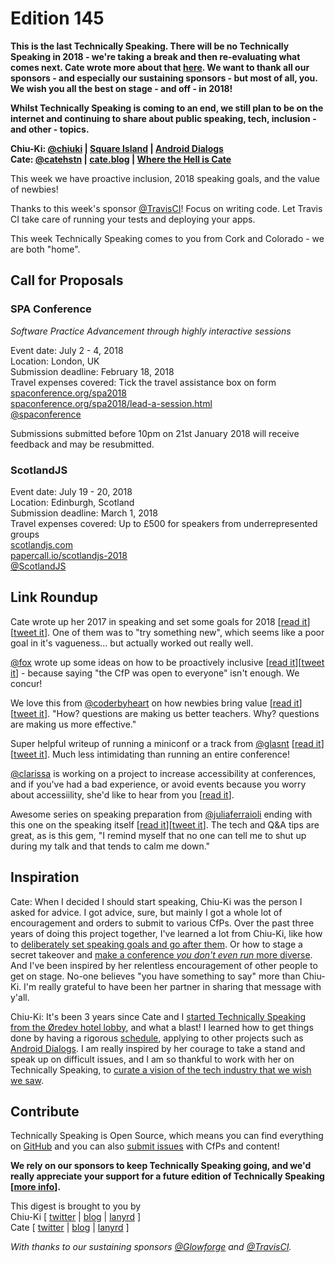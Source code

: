 # Edition 145

**This is the last Technically Speaking. There will be no Technically Speaking in 2018 - we're taking a break and then re-evaluating what comes next. Cate wrote more about that [here](https://cate.blog/2017/11/02/no-technically-speaking-in-2018/). We want to thank all our sponsors - and especially our sustaining sponsors - but most of all, you. We wish you all the best on stage - and off - in 2018!**

**Whilst Technically Speaking is coming to an end, we still plan to be on the internet and continuing to share about public speaking, tech, inclusion - and other - topics.**

**Chiu-Ki: [@chiuki](http://twitter.com/chiuki) | [Square Island](http://blog.sqisland.com) | [Android Dialogs](https://www.youtube.com/AndroidDialogs)   
Cate: [@catehstn](http://twitter.com/catehstn) | [cate.blog](http://cate.blog) | [Where the Hell is Cate](http://wherethehelliscate.com)**

This week we have proactive inclusion, 2018 speaking goals, and the value of newbies!

Thanks to this week's sponsor [@TravisCI](http://twitter.com/travisci)! Focus on writing code. Let Travis CI take care of running your tests and deploying your apps.

This week Technically Speaking comes to you from Cork and Colorado - we are both "home".


## Call for Proposals

### SPA Conference
*Software Practice Advancement through highly interactive sessions*

Event date: July 2 - 4, 2018  
Location: London, UK  
Submission deadline: February 18, 2018  
Travel expenses covered: Tick the travel assistance box on form  
[spaconference.org/spa2018](https://www.spaconference.org/spa2018/)  
[spaconference.org/spa2018/lead-a-session.html](https://www.spaconference.org/spa2018/lead-a-session.html)  
[@spaconference](https://twitter.com/spaconference)

Submissions submitted before 10pm on 21st January 2018 will receive feedback and may be resubmitted.

### ScotlandJS

Event date: July 19 - 20, 2018  
Location: Edinburgh, Scotland  
Submission deadline: March 1, 2018  
Travel expenses covered: Up to £500 for speakers from underrepresented groups  
[scotlandjs.com](scotlandjs.com)  
[papercall.io/scotlandjs-2018](https://www.papercall.io/scotlandjs-2018)  
[@ScotlandJS](https://twitter.com/ScotlandJS)


## Link Roundup

Cate wrote up her 2017 in speaking and set some goals for 2018 [[read it](https://cate.blog/2017/12/19/2017-in-speaking-and-2018-speaking-goals/)][[tweet it](https://twitter.com/home?status=2017%20in%20speaking%20%26%202018%20speaking%20goals%20by%20%40catehstn%20https%3A//cate.blog/2017/12/19/2017-in-speaking-and-2018-speaking-goals/%20via%20%40techspeakdigest)]. One of them was to "try something new", which seems like a poor goal in it's vagueness... but actually worked out really well.

[@fox](http://twitter.com/fox) wrote up some ideas on how to be proactively inclusive [[read it](https://medium.com/@fox/inclusion-has-to-be-proactive-b01a37f85148)][[tweet it](https://twitter.com/home?status=Inclusion%20has%20to%20be%20proactive%20by%20%40fox%20https%3A//medium.com/%40fox/inclusion-has-to-be-proactive-b01a37f85148%20via%20%40techspeakdigest)] - because saying "the CfP was open to everyone" isn't enough. We concur!

We love this from [@coderbyheart](http://twitter.com/coderbyheart) on how newbies bring value [[read it](https://coderbyheart.com/bring-your-inexperience-to-a-conference/)][[tweet it](https://twitter.com/home?status=Bring%20your%20inexperience%20to%20a%20conferenc%20by%20%40coderbyheart%20https%3A//coderbyheart.com/bring-your-inexperience-to-a-conference/%20via%20%40techspeakdigest)]. "How? questions are making us better teachers. Why? questions are making us more effective."

Super helpful writeup of running a miniconf or a track from [@glasnt](http://twitter.com/glasnt) [[read it](http://glasnt.com/blog/2017/11/20/on-miniconfs-and-specialist-tracks.html)][[tweet it](https://twitter.com/home?status=On%20Miniconfs%20and%20Specialist%20Tracks%20by%20%40glasnt%20http%3A//glasnt.com/blog/2017/11/20/on-miniconfs-and-specialist-tracks.html%20via%20%40techspeakdigest)]. Much less intimidating than running an entire conference!

[@clarissa](http://twitter.com/clarissa) is working on a project to increase accessibility at conferences, and if you've had a bad experience, or avoid events because you worry about accessiility, she'd like to hear from you [[read it](https://twitter.com/clarissa/status/942807919669551104)].

Awesome series on speaking preparation from [@juliaferraioli](http://twitter.com/juliaferraioli) ending with this one on the speaking itself [[read it](https://blog.juliaferraioli.com/2017/10/preparing-talk-presenting.html)][[tweet it](https://twitter.com/home?status=Preparing%20a%20talk%3A%20presenting%20by%20%40juliaferraioli%20https%3A//blog.juliaferraioli.com/2017/10/preparing-talk-presenting.html%20via%20%40techspeakdigest)]. The tech and Q&A tips are great, as is this gem, "I remind myself that no one can tell me to shut up during my talk and that tends to calm me down."

## Inspiration

Cate: When I decided I should start speaking, Chiu-Ki was the person I asked for advice. I got advice, sure, but mainly I got a whole lot of encouragement and orders to submit to various CfPs. Over the past three years of doing this project together, I've learned a lot from Chiu-Ki, like how to [deliberately set speaking goals and go after them](http://blog.sqisland.com/2015/10/how-i-prepared-my-keynote.html). Or how to stage a secret takeover and [make a conference *you don't even run* more diverse](http://blog.sqisland.com/2015/08/droidcon-nyc-22-percent-female-speakers.html). And I've been inspired by her relentless encouragement of other people to get on stage. No-one believes "you have something to say" more than Chiu-Ki. I'm really grateful to have been her partner in sharing that message with y'all.   

Chiu-Ki: It's been 3 years since Cate and I [started Technically Speaking from the Øredev hotel lobby](http://blog.sqisland.com/2014/11/oredev.html), and what a blast! I learned how to get things done by having a rigorous [schedule](https://cate.blog/2014/04/25/5-strategies-for-making-progress-on-side-projects/), applying to other projects such as [Android Dialogs](https://www.youtube.com/AndroidDialogs). I am really inspired by her courage to take a stand and speak up on difficult issues, and I am so thankful to work with her on Technically Speaking, to
[curate a vision of the tech industry that we wish we saw](https://x.design.blog/2017/05/04/the-not-so-secret-feminist-agenda/).

## Contribute

Technically Speaking is Open Source, which means you can find everything on [GitHub](https://github.com/catehstn/technically-speaking/) and you can also [submit issues](https://github.com/catehstn/technically-speaking/issues/new) with CfPs and content!

**We rely on our sponsors to keep Technically Speaking going, and we'd really appreciate your support for a future edition of Technically Speaking [[more info](http://www.techspeak.email/sponsorship/)].**  


This digest is brought to you by  
Chiu-Ki [ [twitter](https://twitter.com/chiuki) | [blog](http://blog.sqisland.com/) | [lanyrd](http://lanyrd.com/profile/chiuki/) ]  
Cate [ [twitter](https://twitter.com/catehstn) | [blog](http://www.cate.blog/) | [lanyrd](http://lanyrd.com/profile/catehstn/) ]

*With thanks to our sustaining sponsors [@Glowforge](http://twitter.com/glowforge) and [@TravisCI](http://twitter.com/travisci).*
